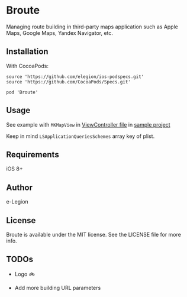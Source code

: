 # Broute

Managing route building in third-party maps application such as Apple Maps, Google Maps, Yandex Navigator, etc.

## Installation

With CocoaPods:

```
source 'https://github.com/elegion/ios-podspecs.git'
source 'https://github.com/CocoaPods/Specs.git'

pod 'Broute'
```

## Usage

See example with `MKMapView` in [ViewController file](https://github.com/elegion/ios-Broute/blob/master/Example/Example/ViewController.swift) in [sample project](https://github.com/elegion/ios-Broute/tree/master/Example)

Keep in mind `LSApplicationQueriesSchemes` array key of plist.

## Requirements

iOS 8+

## Author

e-Legion

## License

Broute is available under the MIT license. See the LICENSE file for more info.

## TODOs

* Logo 🚲

* Add more building URL parameters
